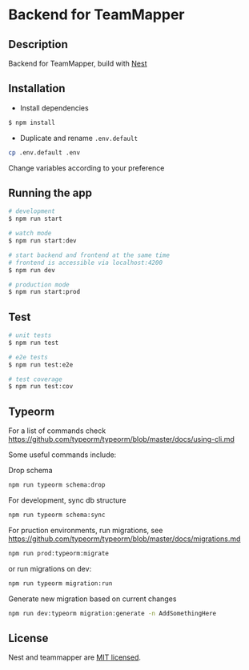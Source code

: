 # Backend for TeamMapper

## Description

Backend for TeamMapper, build with [Nest](https://github.com/nestjs/nest)

## Installation

-  Install dependencies
```bash
$ npm install
```

- Duplicate and rename `.env.default`

```bash
cp .env.default .env
```

Change variables according to your preference

## Running the app

```bash
# development
$ npm run start

# watch mode
$ npm run start:dev

# start backend and frontend at the same time
# frontend is accessible via localhost:4200
$ npm run dev

# production mode
$ npm run start:prod
```

## Test

```bash
# unit tests
$ npm run test

# e2e tests
$ npm run test:e2e

# test coverage
$ npm run test:cov
```

## Typeorm
For a list of commands check https://github.com/typeorm/typeorm/blob/master/docs/using-cli.md

Some useful commands include:

Drop schema

```bash
npm run typeorm schema:drop
```

For development, sync db structure

```bash
npm run typeorm schema:sync
```

For pruction environments, run migrations, see https://github.com/typeorm/typeorm/blob/master/docs/migrations.md

```bash
npm run prod:typeorm:migrate
```

or run migrations on dev:

```bash
npm run typeorm migration:run
```

Generate new migration based on current changes

```bash
npm run dev:typeorm migration:generate -n AddSomethingHere
```

## License

Nest and teammapper are [MIT licensed](LICENSE).
